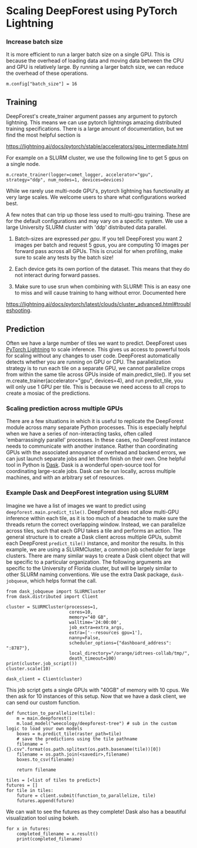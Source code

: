 # Scaling DeepForest using PyTorch Lightning

### Increase batch size

It is more efficient to run a larger batch size on a single GPU. This is because the overhead of loading data and moving data between the CPU and GPU is relatively large. By running a larger batch size, we can reduce the overhead of these operations.

```
m.config["batch_size"] = 16
```

## Training

DeepForest's create_trainer argument passes any argument to pytorch lightning. This means we can use pytorch lightnings amazing distributed training specifications. There is a large amount of documentation, but we find the most helpful section is

https://lightning.ai/docs/pytorch/stable/accelerators/gpu_intermediate.html

For example on a SLURM cluster, we use the following line to get 5 gpus on a single node.
```
m.create_trainer(logger=comet_logger, accelerator="gpu", strategy="ddp", num_nodes=1, devices=devices)
```

While we rarely use multi-node GPU's, pytorch lightning has functionality at very large scales. We welcome users to share what configurations worked best.

A few notes that can trip up those less used to multi-gpu training. These are for the default configurations and may vary on a specific system. We use a large University SLURM cluster with 'ddp' distributed data parallel.

1. Batch-sizes are expressed _per_ _gpu_. If you tell DeepForest you want 2 images per batch and request 5 gpus, you are computing 10 images per forward pass across all GPUs. This is crucial for when profiling, make sure to scale any tests by the batch size!

2. Each device gets its own portion of the dataset. This means that they do not interact during forward passes.

3. Make sure to use srun when combining with SLURM! This is an easy one to miss and will cause training to hang without error. Documented here

https://lightning.ai/docs/pytorch/latest/clouds/cluster_advanced.html#troubleshooting.


## Prediction

Often we have a large number of tiles we want to predict. DeepForest uses [PyTorch Lightning](https://lightning.ai/docs/pytorch/stable/) to scale inference. This gives us access to powerful tools for scaling without any changes to user code. DeepForest automatically detects whether you are running on GPU or CPU. The parallelization strategy is to run each tile on a separate GPU, we cannot parallelize crops from within the same tile across GPUs inside of main.predict_tile(). If you set m.create_trainer(accelerator="gpu", devices=4), and run predict_tile, you will only use 1 GPU per tile. This is because we need access to all crops to create a mosiac of the predictions.

### Scaling prediction across multiple GPUs

There are a few situations in which it is useful to replicate the DeepForest module across many separate Python processes. This is especially helpful when we have a series of non-interacting tasks, often called 'embarrassingly parallel' processes. In these cases, no DeepForest instance needs to communicate with another instance. Rather than coordinating GPUs with the associated annoyance of overhead and backend errors, we can just launch separate jobs and let them finish on their own. One helpful tool in Python is [Dask](https://www.dask.org/). Dask is a wonderful open-source tool for coordinating large-scale jobs. Dask can be run locally, across multiple machines, and with an arbitrary set of resources.

### Example Dask and DeepForest integration using SLURM

Imagine we have a list of images we want to predict using `deepforest.main.predict_tile()`. DeepForest does not allow multi-GPU inference within each tile, as it is too much of a headache to make sure the threads return the correct overlapping window. Instead, we can parallelize across tiles, such that each GPU takes a tile and performs an action. The general structure is to create a Dask client across multiple GPUs, submit each DeepForest `predict_tile()` instance, and monitor the results. In this example, we are using a SLURMCluster, a common job scheduler for large clusters. There are many similar ways to create a Dask client object that will be specific to a particular organization. The following arguments are specific to the University of Florida cluster, but will be largely similar to other SLURM naming conventions. We use the extra Dask package, `dask-jobqueue`, which helps format the call.


```
from dask_jobqueue import SLURMCluster
from dask.distributed import Client

cluster = SLURMCluster(processes=1,
                        cores=10,
                        memory="40 GB",
                        walltime='24:00:00',
                        job_extra=extra_args,
                        extra=['--resources gpu=1'],
                        nanny=False,
                        scheduler_options={"dashboard_address": ":8787"},
                        local_directory="/orange/idtrees-collab/tmp/",
                        death_timeout=100)
print(cluster.job_script())
cluster.scale(10)

dask_client = Client(cluster)
```

This job script gets a single GPUs with "40GB" of memory with 10 cpus. We then ask for 10 instances of this setup.
Now that we have a dask client, we can send our custom function.

```
def function_to_parallelize(tile):
    m = main.deepforest()
    m.load_model("weecology/deepforest-tree") # sub in the custom logic to load your own models
    boxes = m.predict_tile(raster_path=tile)
    # save the predictions using the tile pathname
    filename = "{}.csv".format(os.path.splitext(os.path.basename(tile))[0])
    filename = os.path.join(<savedir>,filename)
    boxes.to_csv(filename)

    return filename
```

```
tiles = [<list of tiles to predict>]
futures = []
for tile in tiles:
    future = client.submit(function_to_parallelize, tile)
    futures.append(future)
```

We can wait to see the futures as they complete! Dask also has a beautiful visualization tool using bokeh.

```
for x in futures:
    completed_filename = x.result()
    print(completed_filename)
```
